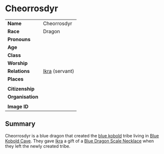 # Cheorrosdyr

|||
| --- | --- |
| **Name** | Cheorrosdyr | character.3
| **Race** | Dragon |
| **Pronouns** | |
| **Age** | |
| **Class** | |
| **Worship** | |
| **Relations** | [Ikra](ikra.md) (servant) |
| **Places** | |
|||
| **Citizenship** | |
| **Organisation** | |
|||
| **Image ID** | |

## Summary

Cheorrosdyr is a blue dragon that created the [blue kobold](../ethnicities/blue-kobold.md) tribe living in [Blue Kobold Cave](../places/caves/blue-kobold-cave.md). They gave [Ikra](ikra.md) a gift of a [Blue Dragon Scale Necklace](../items/blue-dragon-scale-necklace.md) when they left the newly created tribe.

